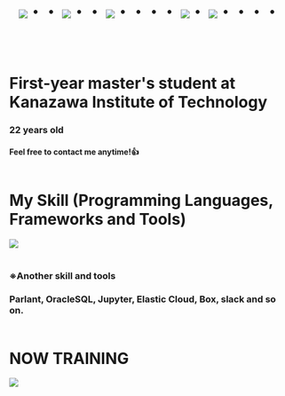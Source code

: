 <div align="center">
    <h1>
        <img src="https://user-images.githubusercontent.com/44926913/175852850-3fb6c715-1856-41ff-8c1f-94ce3b03b458.gif">・・
        <img src="https://user-images.githubusercontent.com/44926913/175853109-f8850656-6704-4a8a-bee6-9aca154d929b.gif">・・
        <img src="https://user-images.githubusercontent.com/44926913/175853154-5449d974-975e-44a6-ab84-a86031265e40.gif">・・・・
        <img src="https://user-images.githubusercontent.com/44926913/175853109-f8850656-6704-4a8a-bee6-9aca154d929b.gif">・
        <img src="https://user-images.githubusercontent.com/44926913/175853154-5449d974-975e-44a6-ab84-a86031265e40.gif">・・・・
    </h1>
  </div>
<br><br>

# First-year master's student at Kanazawa Institute of Technology
### 22 years old
#### Feel free to contact me anytime!👍<br /><br />

# My Skill (Programming Languages, Frameworks and Tools)

<img src="https://skillicons.dev/icons?i=python,sklearn,pytorch,vscode,docker,ubuntu,bash,powershell,github,git,apple,windows,notion,discord,gmail" /> <br /><br />

  ### ※Another skill and tools
  
  ### Parlant, OracleSQL, Jupyter, Elastic Cloud, Box, slack and so on.<br /><br />
  
# NOW TRAINING

<img src="https://skillicons.dev/icons?i=django,typescript,mysql,java,androidstudio,azure" /> <br /><br />


<!-- --------------------------------- :) ---------------------------------- -->


